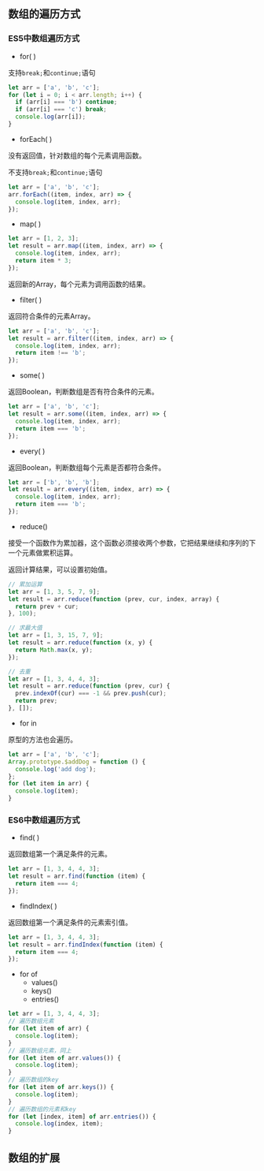 ## 数组的遍历方式


### ES5中数组遍历方式

- for( )

支持`break;`和`continue;`语句

```javascript
let arr = ['a', 'b', 'c'];
for (let i = 0; i < arr.length; i++) {
  if (arr[i] === 'b') continue;
  if (arr[i] === 'c') break;
  console.log(arr[i]);
}
```


- forEach( )

没有返回值，针对数组的每个元素调用函数。

不支持`break;`和`continue;`语句

```javascript
let arr = ['a', 'b', 'c'];
arr.forEach((item, index, arr) => {
  console.log(item, index, arr);
});
```


- map( )

```javascript
let arr = [1, 2, 3];
let result = arr.map((item, index, arr) => {
  console.log(item, index, arr);
  return item * 3;
});
```

返回新的Array，每个元素为调用函数的结果。


- filter( )

返回符合条件的元素Array。

```javascript
let arr = ['a', 'b', 'c'];
let result = arr.filter((item, index, arr) => {
  console.log(item, index, arr);
  return item !== 'b';
});
```


- some( )

返回Boolean，判断数组是否有符合条件的元素。

```javascript
let arr = ['a', 'b', 'c'];
let result = arr.some((item, index, arr) => {
  console.log(item, index, arr);
  return item === 'b';
});
```


- every( )

返回Boolean，判断数组每个元素是否都符合条件。

```javascript
let arr = ['b', 'b', 'b'];
let result = arr.every((item, index, arr) => {
  console.log(item, index, arr);
  return item === 'b';
});
```


- reduce()

接受一个函数作为累加器，这个函数必须接收两个参数，它把结果继续和序列的下一个元素做累积运算。

返回计算结果，可以设置初始值。

```javascript
// 累加运算
let arr = [1, 3, 5, 7, 9];
let result = arr.reduce(function (prev, cur, index, array) {
  return prev + cur;
}, 100);

// 求最大值
let arr = [1, 3, 15, 7, 9];
let result = arr.reduce(function (x, y) {
  return Math.max(x, y);
});

// 去重
let arr = [1, 3, 4, 4, 3];
let result = arr.reduce(function (prev, cur) {
  prev.indexOf(cur) === -1 && prev.push(cur);
  return prev;
}, []);
```


- for in

原型的方法也会遍历。

```javascript
let arr = ['a', 'b', 'c'];
Array.prototype.$addDog = function () {
  console.log('add dog');
};
for (let item in arr) {
  console.log(item);
}
```


### ES6中数组遍历方式

- find( )

返回数组第一个满足条件的元素。

```javascript
let arr = [1, 3, 4, 4, 3];
let result = arr.find(function (item) {
  return item === 4;
});
```


- findIndex( )

返回数组第一个满足条件的元素索引值。

```javascript
let arr = [1, 3, 4, 4, 3];
let result = arr.findIndex(function (item) {
  return item === 4;
});
```

- for of
  - values()
  - keys()
  - entries()

```javascript
let arr = [1, 3, 4, 4, 3];
// 遍历数组元素
for (let item of arr) {
  console.log(item);
}
// 遍历数组元素，同上
for (let item of arr.values()) {
  console.log(item);
}
// 遍历数组的key
for (let item of arr.keys()) {
  console.log(item);
}
// 遍历数组的元素和key
for (let [index, item] of arr.entries()) {
  console.log(index, item);
}
```

## 数组的扩展
